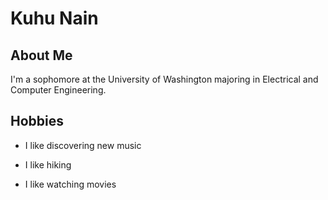 # Kuhu Nain

## About Me

I'm a sophomore at the University of Washington majoring in Electrical and Computer Engineering.

## Hobbies

- I like discovering new music

- I like hiking

- I like watching movies
